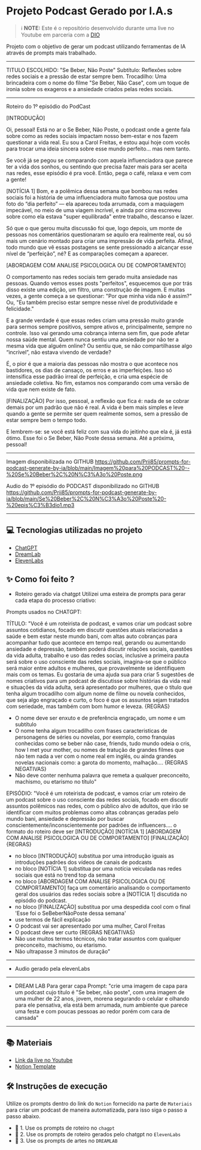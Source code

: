 

# Projeto Podcast Gerado por I.A.s


 > ℹ️ **NOTE:** Este é o repositório desenvolvido durante uma live no Youtube em parceria com a [DIO](https://dio.me)

Projeto com o objetivo de gerar um podcast utilizando ferramentas de IA através de prompts mais trabalhado.

**********************************************************************************************************************************************************************************
TITULO ESCOLHIDO: "Se Beber, Não Poste"
Subtítulo: Reflexões sobre redes sociais e a pressão de estar sempre bem.
Trocadilho: Uma brincadeira com o nome do filme "Se Beber, Não Case", com um toque de ironia sobre os exageros e a ansiedade criados pelas redes sociais.

**********************************************************************************************************************************************************************************
Roteiro do 1º episódio do PodCast

[INTRODUÇÃO]


Oi, pessoal! Está no ar o Se Beber, Não Poste, o podcast onde a gente fala sobre como as redes sociais impactam nosso bem-estar e nos fazem questionar a vida real. Eu sou a Carol Freitas, e estou aqui hoje com vocês para trocar uma ideia sincera sobre esse mundo perfeito... mas nem tanto.

Se você já se pegou se comparando com aquela influenciadora que parece ter a vida dos sonhos, ou sentindo que precisa fazer mais para ser aceita nas redes, esse episódio é pra você. Então, pega o café, relaxa e vem com a gente!

[NOTÍCIA 1] 
Bom, e a polêmica dessa semana que bombou nas redes sociais foi a história de uma influenciadora muito famosa que postou uma foto do “dia perfeito” — ela apareceu toda arrumada, com a maquiagem impecável, no meio de uma viagem incrível, e ainda por cima escreveu sobre como ela estava "super equilibrada" entre trabalho, descanso e lazer.

Só que o que gerou muita discussão foi que, logo depois, um monte de pessoas nos comentários questionaram se aquilo era realmente real, ou só mais um cenário montado para criar uma impressão de vida perfeita. Afinal, todo mundo que vê essas postagens se sente pressionado a alcançar esse nível de “perfeição”, né? E as comparações começam a aparecer.

[ABORDAGEM COM ANALISE PSICOLOGICA OU DE COMPORTAMENTO] 

O comportamento nas redes sociais tem gerado muita ansiedade nas pessoas. Quando vemos esses posts "perfeitos", esquecemos que por trás disso existe uma edição, um filtro, uma construção de imagem. E muitas vezes, a gente começa a se questionar: "Por que minha vida não é assim?" Ou, "Eu também preciso estar sempre nesse nível de produtividade e felicidade."

E a grande verdade é que essas redes criam uma pressão muito grande para sermos sempre positivos, sempre ativos e, principalmente, sempre no controle. Isso vai gerando uma cobrança interna sem fim, que pode afetar nossa saúde mental. Quem nunca sentiu uma ansiedade por não ter a mesma vida que alguém online? Ou sentiu que, se não compartilhasse algo “incrível”, não estava vivendo de verdade?

É, o pior é que a maioria das pessoas não mostra o que acontece nos bastidores, os dias de cansaço, os erros e as imperfeições. Isso só intensifica esse padrão irreal de perfeição, e cria uma espécie de ansiedade coletiva. No fim, estamos nos comparando com uma versão de vida que nem existe de fato.


[FINALIZAÇÃO]
Por isso, pessoal, a reflexão que fica é: nada de se cobrar demais por um padrão que não é real. A vida é bem mais simples e leve quando a gente se permite ser quem realmente somos, sem a pressão de estar sempre bem o tempo todo.

E lembrem-se: se você está feliz com sua vida do jeitinho que ela é, já está ótimo. Esse foi o Se Beber, Não Poste dessa semana. Até a próxima, pessoal!

**********************************************************************************************************************************************************************************


Imagem disponibilizada no GITHUB
https://github.com/Prii85/prompts-for-podcast-generate-by-ia/blob/main/Imagem%20para%20PODCAST%20--%20Se%20Beber%2C%20N%C3%A3o%20Poste.png

Audio do 1º episódio do PODCAST disponibilizado no GITHUB
https://github.com/Prii85/prompts-for-podcast-generate-by-ia/blob/main/Se%20Beber%2C%20N%C3%A3o%20Poste%20-%20epis%C3%B3dio1.mp3


**********************************************************************************************************************************************************************************

## 💻 Tecnologias utilizadas no projeto

- [ChatGPT](https://chat.openai.com/) 
- [DreamLab](https://www.canva.com/dream-lab/)
- [ElevenLabs](https://beta.elevenlabs.io/)


## ✨ Como foi feito ?

- Roteiro gerado via chatgpt
Utilizei uma esteira de prompts para gerar cada etapa do processo criativo:

Prompts usados no CHATGPT:

TÍTULO:
"Você é um roteirista de podcast, e vamos criar um podcast sobre assuntos cotidianos, focado em discutir questões atuais relacionadas a saúde e bem estar neste mundo bani, com altas auto cobranças para acompanhar tudo que acontece em tempo real, gerando ou aumentando ansiedade e depressão, também poderá discutir relações sociais, questões da vida adulta, trabalho e uso das redes socias, inclusive a primeira pauta será sobre o uso consciente das redes sociais, imagina-se que o público será maior entre adultos e mulheres, que provavelmente se identifiquem mais com os temas.  Eu gostaria de uma ajuda sua para criar 5 sugestões 
de nomes criativos para um podcast de discutisse sobre histórias da vida real e situações da vida adulta, será apresentado por mulheres, que o título que tenha algum trocadilho com algum nome de filme ou novela conhecidos, que seja algo engraçado e curto, o foco é que os assuntos sejam tratados com seriedade, mas também com bom humor e leveza.
{REGRAS}
- O nome deve ser enxuto e de preferência engraçado, um nome e um subtítulo 
- O nome tenha algum trocadilho com frases caracteristicas de personagens de séries ou novelas, por exemplo, como franquias conhecidas como se beber não case, friends, tudo mundo odeia o cris, how I met your mother,  ou nomes de tratução de grandes filmes que não tem nada a ver com o nome real em inglês, ou ainda grandes novelas nacionais como: a garota do momento, malhação....
{REGRAS NEGATIVAS}
- Não deve conter nenhuma palavra que remeta a qualquer preconceito, machismo, ou etarismo no título"

EPISÓDIO:
"Você é um roteirista de podcast, e vamos criar um  roteiro de um podcast sobre o uso consciente das redes sociais, focado em discutir assuntos polêmicos nas redes,  com o público alvo de adultos, que irão se identificar com muitos problemas como altas cobranças geradas pelo mundo bani, ansiedade e depressão por buscar conscientemente/inconscientemente por padrões de influencers....
o formato do roteiro deve ser
[INTRODUÇÃO]
[NOTÍCIA 1] 
[ABORDAGEM COM ANALISE PSICOLOGICA OU DE COMPORTAMENTO] 
[FINALIZAÇÃO]
{REGRAS}
- no bloco [INTRODUÇÃO] substitua por uma introdução iguais as introduções padrões dos vídeos de canais de podcasts
- no bloco [NOTÍCIA 1] substitua por uma notícia veiculada nas redes sociais que está no trend top da semana 
- no bloco [ABORDAGEM COM ANALISE PSICOLOGICA OU DE COMPORTAMENTO] faça um comentário analisando o comportamento geral dos usuários das redes sociais sobre a [NOTÍCIA 1] discutida no episódio do podcast. 
- no bloco [FINALIZAÇÃO] substitua por uma despedida cool com o final 'Esse foi o SeBeberNãoPoste dessa semana' 
- use termos de fácil explicação
- O podcast vai ser apresentado por uma mulher, Carol Freitas
- O podcast deve ser curto
{REGRAS NEGATIVAS}
- Não use muitos termos técnicos, não tratar assuntos com qualquer preconceito, machismo, ou etarismo.
- Não ultrapasse 3 minutos de duração"

**********************************************************************************************************************************************************************************


- Audio gerado pela elevenLabs

**********************************************************************************************************************************************************************************

- DREAM LAB Para gerar capa
Prompt:
"crie uma imagem de capa para um podcast cujo titulo é "Se beber, não poste", com uma imagem de uma mulher de 22 anos, jovem, morena segurando o celular e olhando para ele pensativa, ela está bem arrumada, num ambiente que parece uma festa e com poucas pessoas ao redor porém com cara de cansada"

**********************************************************************************************************************************************************************************


## 📚 Materiais

- [Link da live no Youtube](https://www.youtube.com)
- [Notion Template](https://helpful-jump-17b.notion.site/PAS-Podcast-AI-Studio-210489e15d7a4a73b743bb159e45d06f?pvs=4)



## 🛠️ Instruções de execução

Utilize os prompts dentro do link do `Notion` fornecido na parte de `Materiais` para criar um podcast de maneira automatizada, para isso siga o passo a passo abaixo.

- 🤖 1. Use os prompts de roteiro no `chagpt`
- 🤖 2. Use os prompts de roteiro gerados pelo chatgpt no  `ElevenLabs`
- 🤖 3. Use os prompts de artes no `DREAMLAB`


